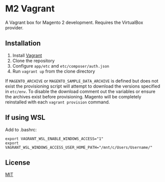 # M2 Vagrant

A Vagrant box for Magento 2 development.  Requires the VirtualBox provider.

## Installation

1. Install [Vagrant](https://www.vagrantup.com/)
2. Clone the repository
3. Configure `app/etc` and `etc/composer/auth.json`
4. Run `vagrant up` from the clone directory

If `MAGENTO_ARCHIVE` or `MAGENTO_SAMPLE_DATA_ARCHIVE` is defined but does not exist the provisioning script will attempt
to download the versions specified in `etc/env`.  To disable the download comment out the variables or ensure the
archives exist before provisioning.  Magento will be completely reinstalled with each `vagrant provision` command.

## If using WSL

Add to .bashrc:

```
export VAGRANT_WSL_ENABLE_WINDOWS_ACCESS="1"
export VAGRANT_WSL_WINDOWS_ACCESS_USER_HOME_PATH="/mnt/c/Users/Username/"
```

## License

[MIT](https://opensource.org/licenses/MIT)
